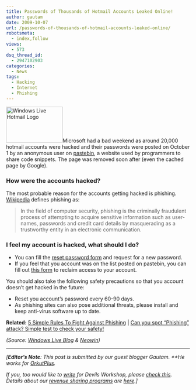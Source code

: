 ```yaml
---
title: Passwords of Thousands of Hotmail Accounts Leaked Online!
author: gautam
date: 2009-10-07
url: /passwords-of-thousands-of-hotmail-accounts-leaked-online/
robotsmeta:
  - index,follow
views:
  - 573
dsq_thread_id:
  - 2947102903
categories:
  - News
tags:
  - Hacking
  - Internet
  - Phishing
---
```

<img class="alignleft size-full wp-image-15541" src="http://cdn.devilsworkshop.org/files/2009/10/hotmail_logo.gif" alt="Windows Live Hotmail Logo" width="155" height="98" />Microsoft had a bad weekend as around 20,000 hotmail accounts were hacked and their passwords were posted on October 1 by an anonymous user on <a href="http://www.pastebin.com/" onclick="_gaq.push(['_trackEvent', 'outbound-article', 'http://www.pastebin.com/', 'pastebin']);" title="PasteBin">pastebin</a>, a website used by programmers to share code snippets. The page was removed soon after (even the cached page by Google).<!--more-->

### How were the accounts hacked?

The most probable reason for the accounts getting hacked is phishing. <a href="http://en.wikipedia.org/wiki/Phishing" onclick="_gaq.push(['_trackEvent', 'outbound-article', 'http://en.wikipedia.org/wiki/Phishing', 'Wikipedia']);" title="Phishing">Wikipedia</a> defines phishing as:

> In the field of computer security, phishing is the criminally fraudulent process of attempting to acquire sensitive information such as user-names, passwords and credit card details by masquerading as a trustworthy entity in an electronic communication.

### I feel my account is hacked, what should I do?

  * You can fill the <a href="https://account.live.com/ResetPassword.aspx" onclick="_gaq.push(['_trackEvent', 'outbound-article', 'https://account.live.com/ResetPassword.aspx', 'reset password form']);" title="Reset Password Form for Hotmail">reset password form</a> and request for a new password.
  * If you feel that you account was on the list posted on pastebin, you can fill out <a href="https://support.live.com/eform.aspx?productKey=wlidvalidation&ct=eformcs&scrx=1" onclick="_gaq.push(['_trackEvent', 'outbound-article', 'https://support.live.com/eform.aspx?productKey=wlidvalidation&ct=eformcs&scrx=1', 'this form']);" >this form</a> to reclaim access to your account.

You should also take the following safety precautions so that you account doesn&#8217;t get hacked in the future:

<span> </span>

  * Reset you account&#8217;s password every 60-90 days.
  * As phishing sites can also pose additional threats, please install and keep anti-virus software up to date.

**Related:** [5 Simple Rules To Fight Against Phishing][1] | [Can you spot “Phishing” attack? Simple test to check your safety!][2]

*(Source: <a href="http://windowslivewire.spaces.live.com/blog/cns!2F7EB29B42641D59!41528.entry" onclick="_gaq.push(['_trackEvent', 'outbound-article', 'http://windowslivewire.spaces.live.com/blog/cns!2F7EB29B42641D59!41528.entry', 'Windows Live Blog']);" >Windows Live Blog</a> & <a href="http://www.neowin.net/news/main/09/10/05/thousands-of-hotmail-passwords-leaked-online" onclick="_gaq.push(['_trackEvent', 'outbound-article', 'http://www.neowin.net/news/main/09/10/05/thousands-of-hotmail-passwords-leaked-online', 'Neowin']);" >Neowin</a>)*

* * *

*[**Editor&#8217;s Note**: This post is submitted by our guest blogger Gautam. **He works for <a href="http://www.orkutplus.net/" onclick="_gaq.push(['_trackEvent', 'outbound-article', 'http://www.orkutplus.net/', 'OrkutPlus']);" target="_blank">OrkutPlus</a>.*</p> 

*If you, too would like to [write][3] for Devils Workshop, please [check this][3]. Details about our [revenue sharing programs][3] are [here][3].]*

 [1]: http://devilsworkshop.org/5-simple-rule-to-fight-against-phishing-security/ "5 Simple Rules To Fight Against Phishing"
 [2]: http://devilsworkshop.org/can-you-spot-phishing-attack-simple-test-to-check-your-safety/ "Can you spot “Phishing” attack? Simple test to check your safety!"
 [3]: http://devilsworkshop.org/join-dw/
